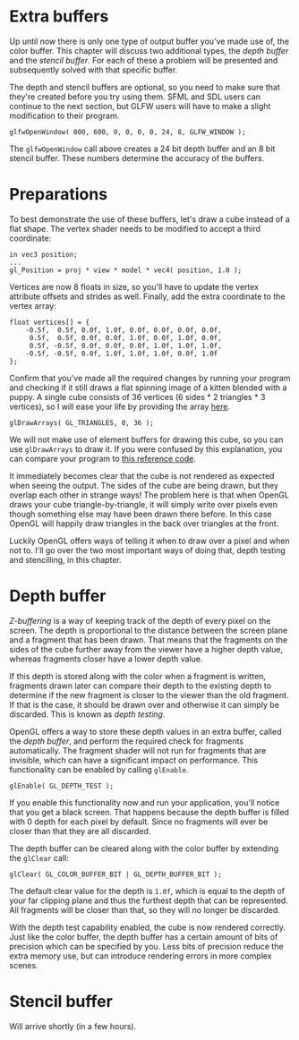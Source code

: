 Extra buffers
========

Up until now there is only one type of output buffer you've made use of, the color buffer. This chapter will discuss two additional types, the *depth buffer* and the *stencil buffer*. For each of these a problem will be presented and subsequently solved with that specific buffer.

The depth and stencil buffers are optional, so you need to make sure that they're created before you try using them. SFML and SDL users can continue to the next section, but GLFW users will have to make a slight modification to their program.

	glfwOpenWindow( 800, 600, 0, 0, 0, 0, 24, 8, GLFW_WINDOW );

The `glfwOpenWindow` call above creates a 24 bit depth buffer and an 8 bit stencil buffer. These numbers determine the accuracy of the buffers.

Preparations
========

To best demonstrate the use of these buffers, let's draw a cube instead of a flat shape. The vertex shader needs to be modified to accept a third coordinate:

	in vec3 position;
	...
	gl_Position = proj * view * model * vec4( position, 1.0 );

Vertices are now 8 floats in size, so you'll have to update the vertex attribute offsets and strides as well. Finally, add the extra coordinate to the vertex array:

	float vertices[] = {
		-0.5f,  0.5f, 0.0f, 1.0f, 0.0f, 0.0f, 0.0f, 0.0f,
		 0.5f,  0.5f, 0.0f, 0.0f, 1.0f, 0.0f, 1.0f, 0.0f,
		 0.5f, -0.5f, 0.0f, 0.0f, 0.0f, 1.0f, 1.0f, 1.0f,
		-0.5f, -0.5f, 0.0f, 1.0f, 1.0f, 1.0f, 0.0f, 1.0f
	};

Confirm that you've made all the required changes by running your program and checking if it still draws a flat spinning image of a kitten blended with a puppy. A single cube consists of 36 vertices (6 sides * 2 triangles * 3 vertices), so I will ease your life by providing the array [here](content/code/c5_vertices.txt).

	glDrawArrays( GL_TRIANGLES, 0, 36 );

We will not make use of element buffers for drawing this cube, so you can use `glDrawArrays` to draw it. If you were confused by this explanation, you can compare your program to [this reference code](content/code/c5_cube.txt).

<div class="livedemo" id="demo_c5_cube" style="background: url( 'media/img/c5_window.png' )">
	<canvas width="640" height="480"></canvas>
	<script type="text/javascript" src="content/demos/c5_cube.js"></script>
</div>

It immediately becomes clear that the cube is not rendered as expected when seeing the output. The sides of the cube are being drawn, but they overlap each other in strange ways! The problem here is that when OpenGL draws your cube triangle-by-triangle, it will simply write over pixels even though something else may have been drawn there before. In this case OpenGL will happily draw triangles in the back over triangles at the front.

Luckily OpenGL offers ways of telling it when to draw over a pixel and when not to. I'll go over the two most important ways of doing that, depth testing and stencilling, in this chapter.

Depth buffer
========

*Z-buffering* is a way of keeping track of the depth of every pixel on the screen. The depth is proportional to the distance between the screen plane and a fragment that has been drawn. That means that the fragments on the sides of the cube further away from the viewer have a higher depth value, whereas fragments closer have a lower depth value.

If this depth is stored along with the color when a fragment is written, fragments drawn later can compare their depth to the existing depth to determine if the new fragment is closer to the viewer than the old fragment. If that is the case, it should be drawn over and otherwise it can simply be discarded. This is known as *depth testing*.

OpenGL offers a way to store these depth values in an extra buffer, called the *depth buffer*, and perform the required check for fragments automatically. The fragment shader will not run for fragments that are invisible, which can have a significant impact on performance. This functionality can be enabled by calling `glEnable`.

	glEnable( GL_DEPTH_TEST );

If you enable this functionality now and run your application, you'll notice that you get a black screen. That happens because the depth buffer is filled with 0 depth for each pixel by default. Since no fragments will ever be closer than that they are all discarded.

The depth buffer can be cleared along with the color buffer by extending the `glClear` call:

	glClear( GL_COLOR_BUFFER_BIT | GL_DEPTH_BUFFER_BIT );

The default clear value for the depth is `1.0f`, which is equal to the depth of your far clipping plane and thus the furthest depth that can be represented. All fragments will be closer than that, so they will no longer be discarded. 

<div class="livedemo" id="demo_c5_depth" style="background: url( 'media/img/c5_window2.png' )">
	<canvas width="640" height="480"></canvas>
	<script type="text/javascript" src="content/demos/c5_depth.js"></script>
</div>

With the depth test capability enabled, the cube is now rendered correctly. Just like the color buffer, the depth buffer has a certain amount of bits of precision which can be specified by you. Less bits of precision reduce the extra memory use, but can introduce rendering errors in more complex scenes.

Stencil buffer
========

Will arrive shortly (in a few hours).